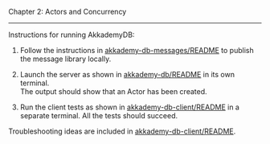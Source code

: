 Chapter 2:  Actors and Concurrency

***

Instructions for running AkkademyDB:

1) Follow the instructions in [akkademy-db-messages/README](akkademy-db-messages/README.md) to
publish the message library locally.

2) Launch the server as shown in [akkademy-db/README](akkademy-db/README.md) in its own terminal.  
The output should show that an Actor has been created.

3) Run the client tests as shown in [akkademy-db-client/README](akkademy-db-client/README.md) in
a separate terminal.  All the tests should succeed.

Troubleshooting ideas are included in [akkademy-db-client/README](akkademy-db-client/README.md).  
